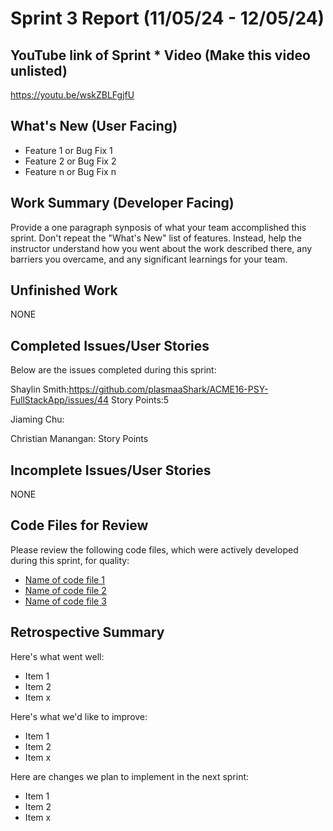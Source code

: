 

# Sprint 3 Report (11/05/24 - 12/05/24)

## YouTube link of Sprint * Video (Make this video unlisted)
https://youtu.be/wskZBLFgjfU

## What's New (User Facing)
 * Feature 1 or Bug Fix 1
 * Feature 2 or Bug Fix 2
 * Feature n or Bug Fix n

## Work Summary (Developer Facing)
Provide a one paragraph synposis of what your team accomplished this sprint. Don't repeat the "What's New" list of features. Instead, help the instructor understand how you went about the work described there, any barriers you overcame, and any significant learnings for your team.

## Unfinished Work
NONE

## Completed Issues/User Stories
Below are the issues completed during this sprint:

Shaylin Smith:https://github.com/plasmaaShark/ACME16-PSY-FullStackApp/issues/44  Story Points:5

Jiaming Chu:

Christian Manangan: 
 Story Points
 ## Incomplete Issues/User Stories
NONE

## Code Files for Review
Please review the following code files, which were actively developed during this sprint, for quality:
 * [Name of code file 1](https://github.com/your_repo/file_extension)
 * [Name of code file 2](https://github.com/your_repo/file_extension)
 * [Name of code file 3](https://github.com/your_repo/file_extension)
 
## Retrospective Summary
Here's what went well:
  * Item 1
  * Item 2
  * Item x
 
Here's what we'd like to improve:
   * Item 1
   * Item 2
   * Item x
  
Here are changes we plan to implement in the next sprint:
   * Item 1
   * Item 2
   * Item x


